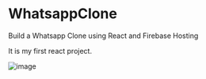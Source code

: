 # WhatsappClone
Build a Whatsapp Clone using React and Firebase Hosting

It is my first react project.

![image](https://user-images.githubusercontent.com/72060359/112032465-6acfef00-8b62-11eb-9c33-c1cf5c96ad8b.png)

